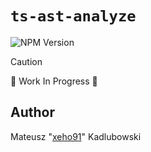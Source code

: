 # `ts-ast-analyze`

![NPM Version](https://img.shields.io/npm/v/ts-ast-analyze?style=for-the-badge&logo=npm)

> [!CAUTION]
> 🚧 Work In Progress 🚧

## Author

Mateusz "[xeho91](https://github.com/xeho91)" Kadlubowski

